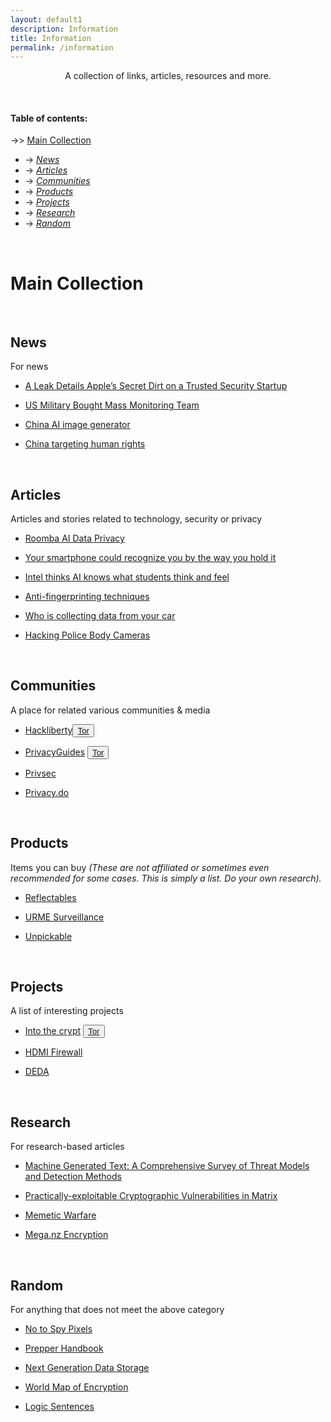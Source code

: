 ```yaml
---
layout: default1
description: Information
title: Information
permalink: /information
---
```


<div style="text-align:center;">
<p>
A collection of links, articles, resources and more.
</p>
</div>


<br>

#### Table of contents:

-\>> [Main Collection](#main-collection) <br>
  - -\> *[News](#news)* <br>
  - -\> *[Articles](#articles)* <br>
  - -\> *[Communities](#communities)* <br>
  - -\> *[Products](#products)* <br>
  - -\> *[Projects](#projects)* <br>
  - -\> *[Research](#research)* <br>
  - -\> *[Random](#random)* <br>

<br>

# Main Collection

<br>

## News

For news

- [A Leak Details Apple’s Secret Dirt on a Trusted Security Startup](https://www.wired.com/story/corellium-nso-group-darkmatter-apple-lawsuit/)

- [US Military Bought Mass Monitoring Team](https://www.vice.com/en/article/y3pnkw/us-military-bought-mass-monitoring-augury-team-cymru-browsing-email-data)

- [China AI image generator](https://arstechnica.com/information-technology/2022/09/chinas-leading-ai-image-generator-nixes-political-content-surprising-no-one/)

- [China targeting human rights](https://www.technologyreview.com/2022/08/16/1057894/hackers-linked-to-china-have-been-targeting-human-rights-groups-for-years/)

<br>

## Articles

Articles and stories related to technology, security or privacy

- [Roomba AI Data Privacy](https://www.technologyreview.com/2022/12/19/1065306/roomba-irobot-robot-vacuums-artificial-intelligence-training-data-privacy/)

- [Your smartphone could recognize you by the way you hold it](https://www.newscientist.com/article/2334048-your-smartphone-could-recognise-you-just-by-the-way-you-hold-it/)

- [Intel thinks AI knows what students think and feel](https://www.protocol.com/enterprise/emotion-ai-school-intel-edutech)

- [Anti-fingerprinting techniques](https://fingerprint.com/blog/browser-anti-fingerprinting-techniques/)

- [Who is collecting data from your car](https://themarkup.org/the-breakdown/2022/07/27/who-is-collecting-data-from-your-car)

- [Hacking Police Body Cameras](https://www.wired.com/video/watch/hacking-police-body-cameras)

<br>

## Communities

A place for related various communities & media

- [Hackliberty](https://hackliberty.org)<button type="button" class="btn btn-default btn-xs"><a href="http://xj2i2lkzecitg6cq5ca3vrhlzq4evgz6qr2i4s7b4y57ktuaohff4vyd.onion">Tor</a></button>

- [PrivacyGuides](https://privacyguides.org) <button type="button" class="btn btn-default btn-xs"><a href="http://eter4u55b667kuo72ntpm7ut54sa2mxmr22iqgzns4jw7boeox3qgyid.onion">Tor</a></button>

- [Privsec](https://privsec.dev)

- [Privacy.do](https://privacy.do)

<br>

## Products

Items you can buy
*(These are not affiliated or sometimes even recommended for some cases.
This is simply a list.
Do your own research).*

- [Reflectables](https://reflectables.com)

- [URME Surveillance](https://www.urmesurveillance.com/)

- [Unpickable](https://ominoushum.com/lock/)

<br>

## Projects

A list of interesting projects

- [Into the crypt](https://0xacab.org/optout/into-the-crypt) <button type="button" class="btn btn-default btn-xs"><a href="http://wmj5kiic7b6kjplpbvwadnht2nh2qnkbnqtcv3dyvpqtz7ssbssftxid.onion/optout/into-the-crypt">Tor</a></button>

- [HDMI Firewall](https://git.cuvoodoo.info/kingkevin/board/src/branch/hdmi_firewall/README.md)

- [DEDA](https://github.com/dfd-tud/deda)

<br>

## Research

For research-based articles

- [Machine Generated Text: A Comprehensive Survey of Threat Models and Detection Methods](https://arxiv.org/pdf/2210.07321.pdf)

- [Practically-exploitable Cryptographic Vulnerabilities in Matrix](https://nebuchadnezzar-megolm.github.io/)

- [Memetic Warfare](https://www.academia.edu/43534914/Memetic_Warfare_The_Future_of_War)

- [Mega.nz Encryption](https://mega-awry.io/)

<br>

## Random

For anything that does not meet the above category

- [No to Spy Pixels](https://notospypixels.com/)

- [Prepper Handbook](https://wiki.jameskitt616.one/en/bugout-handbook)

- [Next Generation Data Storage](https://foliophotonics.com/)

- [World Map of Encryption](https://www.gp-digital.org/world-map-of-encryption/)

- [Logic Sentences](https://sive.rs/1s)
